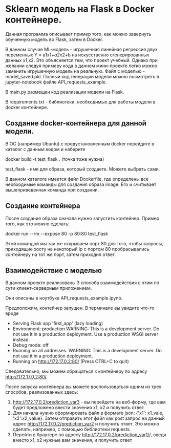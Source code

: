 # Sklearn модель на Flask в Docker контейнере.

Данная программа описывает пример того, как можно завернуть 
обученную модель во Flask, затем в Docker.

В данном случае ML-модель - игрушечная линейная регрессия двух переменных 
Y = a1*x1+a2*x2+b на искусственно сгенерированных данных x1,x2. Это объясняется тем, что проект
учебный. Однако при желании следуя примеру кода в данном мини-проекте 
легко можно заменить игрушечную модель 
на реальную. Файл с моделью - model_saved.pkl. Полный код генерации модели можно посмотреть
в jupyter-notebook файле API_requests_example.

В main.py размещен код реализации модели на Flask.

В requirements.txt - библиотеки, необходимые для работы модели в docker контейнере.

## Создание docker-контейнера для данной модели.

В ОС (например Ubuntu) с предустановленным docker перейдите в каталог с данным кодом 
и наберите

docker build -t test_flask .   (точка тоже нужна)

test_flask - имя для образа, который создаете. Можете выбрать сами.

В данном каталоге имеется файл Dockerfile, где определены все необходимые команды для создания образа image. Его
и считывает вышеприведенная команда при создании.

## Создание контейнера

После создания образа сначала нужно запустить контейнер. Пример того, как это можно сделать:

docker run  --rm --expose 80 -p 80:80 test_flask

Этой командой мы так же открываем порт 80 для того, чтобы запросы, приходящие хосту 
на некоторый ip с портом 80 пробрасывались контейнеру на тот же порт, затем приходил ответ.

## Взаимодействие с моделью

В данном проекте реализованы 3 способа взаимодействия с этим по сути клиент-серверным приложением.

Они описаны в ноутбуке API_requests_example.ipynb. 

Предположим, контейнер запущен. В терминале вы увидите что-то вроде 

 * Serving Flask app 'first_app' (lazy loading)
 * Environment: production
   WARNING: This is a development server. Do not use it in a production deployment.
   Use a production WSGI server instead.
 * Debug mode: off
 * Running on all addresses.
   WARNING: This is a development server. Do not use it in a production deployment.
 * Running on http://172.17.0.2:80/ (Press CTRL+C to quit)

Следовательно, мы можем обращаться к контейнеру по адресу http://172.17.0.2:80/.

После запуска контейнера вы можете воспользоваться одним из трех способов, реализованных здесь:

1) http://172.17.0.2/prediction_var3 - вы перейдете на веб-форму, где вам будет предложено ввести значения x1, x2 и получить ответ
2) Для начала нужно сформировать файл в формате json: {'x1': x1_vale, 'x2':x2_value}. Затем отправить этот файл как post запрос на данный адрес http://172.17.0.2/prediction_var2 и получить ответ. Это можно сделать, например, с помощью библиотеки requests.
3) Перейти в браузере по адресу http://172.17.0.2/prediction_var1/<x1>/<x2>, введя вместо x1, x2 нужные вам значения, и получить ответ




